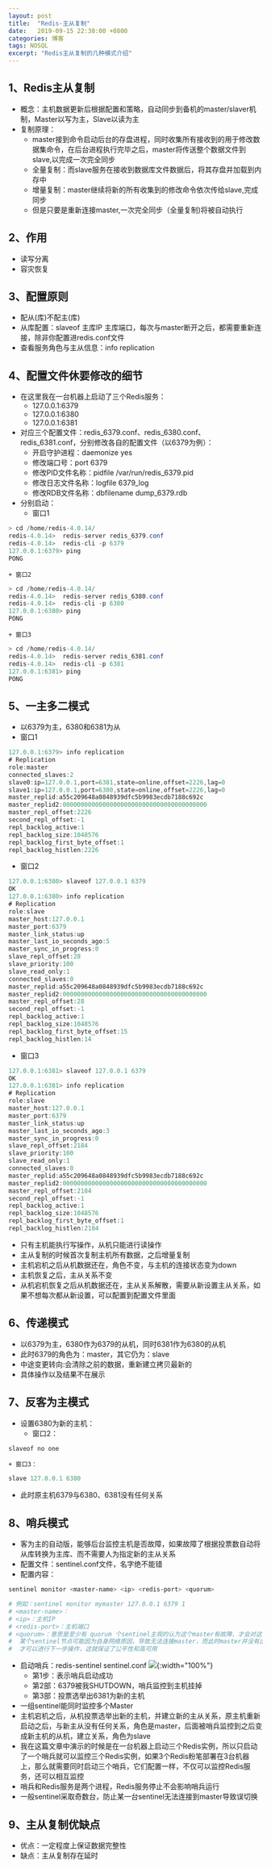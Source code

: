 ```yaml
---
layout: post
title:  "Redis-主从复制"
date:   2019-09-15 22:30:00 +0800
categories: 博客
tags: NOSQL
excerpt: "Redis主从复制的几种模式介绍"
---
```


## 1、Redis主从复制
+ 概念：主机数据更新后根据配置和策略，自动同步到备机的master/slaver机制，Master以写为主，Slave以读为主
+ 复制原理：
	+ master接到命令启动后台的存盘进程，同时收集所有接收到的用于修改数据集命令，在后台进程执行完毕之后，master将传送整个数据文件到slave,以完成一次完全同步
	+ 全量复制：而slave服务在接收到数据库文件数据后，将其存盘并加载到内存中
	+ 增量复制：master继续将新的所有收集到的修改命令依次传给slave,完成同步
	+ 但是只要是重新连接master,一次完全同步（全量复制)将被自动执行

## 2、作用
+ 读写分离
+ 容灾恢复

## 3、配置原则
+ 配从(库)不配主(库)
+ 从库配置：slaveof 主库IP 主库端口，每次与master断开之后，都需要重新连接，除非你配置进redis.conf文件
+ 查看服务角色与主从信息：info replication

## 4、配置文件休要修改的细节
+ 在这里我在一台机器上启动了三个Redis服务：
	+ 127.0.0.1:6379
	+ 127.0.0.1:6380
	+ 127.0.0.1:6381
+ 对应三个配置文件：redis_6379.conf、redis_6380.conf、redis_6381.conf，分别修改各自的配置文件（以6379为例）：
	+ 开启守护进程：daemonize yes	
	+ 修改端口号：port 6379
	+ 修改PID文件名称：pidfile /var/run/redis_6379.pid
	+ 修改日志文件名称：logfile 6379_log
	+ 修改RDB文件名称：dbfilename dump_6379.rdb 
+ 分别启动： 
	+ 窗口1
```java
> cd /home/redis-4.0.14/
redis-4.0.14>  redis-server redis_6379.conf
redis-4.0.14>  redis-cli -p 6379
127.0.0.1:6379> ping
PONG
```

	+ 窗口2
```java	
> cd /home/redis-4.0.14/
redis-4.0.14>  redis-server redis_6380.conf
redis-4.0.14>  redis-cli -p 6380
127.0.0.1:6380> ping
PONG
```

	+ 窗口3
```java	
> cd /home/redis-4.0.14/
redis-4.0.14>  redis-server redis_6381.conf
redis-4.0.14>  redis-cli -p 6381
127.0.0.1:6381> ping
PONG
```

## 5、一主多二模式
+ 以6379为主，6380和6381为从
+ 窗口1
```java
127.0.0.1:6379> info replication
# Replication
role:master
connected_slaves:2
slave0:ip=127.0.0.1,port=6381,state=online,offset=2226,lag=0
slave1:ip=127.0.0.1,port=6380,state=online,offset=2226,lag=0
master_replid:a55c209648a0848939dfc5b9983ecdb7188c692c
master_replid2:0000000000000000000000000000000000000000
master_repl_offset:2226
second_repl_offset:-1
repl_backlog_active:1
repl_backlog_size:1048576
repl_backlog_first_byte_offset:1
repl_backlog_histlen:2226
```

+ 窗口2
```java	
127.0.0.1:6380> slaveof 127.0.0.1 6379
OK
127.0.0.1:6380> info replication
# Replication
role:slave
master_host:127.0.0.1
master_port:6379
master_link_status:up
master_last_io_seconds_ago:5
master_sync_in_progress:0
slave_repl_offset:28
slave_priority:100
slave_read_only:1
connected_slaves:0
master_replid:a55c209648a0848939dfc5b9983ecdb7188c692c
master_replid2:0000000000000000000000000000000000000000
master_repl_offset:28
second_repl_offset:-1
repl_backlog_active:1
repl_backlog_size:1048576
repl_backlog_first_byte_offset:15
repl_backlog_histlen:14
```

+ 窗口3
```java	
127.0.0.1:6381> slaveof 127.0.0.1 6379
OK
127.0.0.1:6381> info replication
# Replication
role:slave
master_host:127.0.0.1
master_port:6379
master_link_status:up
master_last_io_seconds_ago:3
master_sync_in_progress:0
slave_repl_offset:2184
slave_priority:100
slave_read_only:1
connected_slaves:0
master_replid:a55c209648a0848939dfc5b9983ecdb7188c692c
master_replid2:0000000000000000000000000000000000000000
master_repl_offset:2184
second_repl_offset:-1
repl_backlog_active:1
repl_backlog_size:1048576
repl_backlog_first_byte_offset:1
repl_backlog_histlen:2184
```
+ 只有主机能执行写操作，从机只能进行读操作
+ 主从复制的时候首次复制主机所有数据，之后增量复制
+ 主机宕机之后从机数据还在，角色不变，与主机的连接状态变为down
+ 主机恢复之后，主从关系不变
+ 从机宕机恢复之后从机数据还在，主从关系解散，需要从新设置主从关系，如果不想每次都从新设置，可以配置到配置文件里面

## 6、传递模式
+ 以6379为主，6380作为6379的从机，同时6381作为6380的从机
+ 此时6379的角色为：master，其它仍为：slave
+ 中途变更转向:会清除之前的数据，重新建立拷贝最新的
+ 具体操作以及结果不在展示

## 7、反客为主模式
+ 设置6380为新的主机：
	+ 窗口2：
```java
slaveof no one
```
	+ 窗口3：
```java
slave 127.0.0.1 6380
```	
+ 此时原主机6379与6380、6381没有任何关系

## 8、哨兵模式
+ 客为主的自动版，能够后台监控主机是否故障，如果故障了根据投票数自动将从库转换为主库、而不需要人为指定新的主从关系
+ 配置文件：sentinel.conf文件，名字绝不能错
+ 配置内容：

```sh
sentinel monitor <master-name> <ip> <redis-port> <quorum>

# 例如：sentinel monitor mymaster 127.0.0.1 6379 1
# <master-name>：
# <ip>：主机IP
# <redis-port>：主机端口
# <quorum>：意思是至少有 quorum 个sentinel主观的认为这个master有故障，才会对这个master进行下线以及故障转移。因为有的时候，
#  某个sentinel节点可能因为自身网络原因，导致无法连接master，而此时master并没有出现故障，所以这就需要多个sentinel都一致认为该master有问题，
#  才可以进行下一步操作，这就保证了公平性和高可用
```

+ 启动哨兵：redis-sentinel sentinel.conf
![]({{site.url}}/assets/20190915_06/0.png){:width="100%"}
	+ 第1步：表示哨兵启动成功
	+ 第2部：6379被我SHUTDOWN，哨兵监控到主机挂掉
	+ 第3部：投票选举出6381为新的主机
+ 一组sentinel能同时监控多个Master
+ 主机宕机之后，从机投票选举出新的主机，并建立新的主从关系，原主机重新启动之后，与新主从没有任何关系，角色是master，后面被哨兵监控到之后变成新主机的从机，建立关系，角色为slave
+ 我在这篇文章中演示的时候是在一台机器上启动三个Redis实例，所以只启动了一个哨兵就可以监控三个Redis实例，如果3个Redis粉笔部署在3台机器上，那么就需要同时启动三个哨兵，它们配置一样，不仅可以监控Redis服务，还可以相互监控
+ 哨兵和Redis服务是两个进程，Redis服务停止不会影响哨兵运行
+ 一般sentinel采取奇数台，防止某一台sentinel无法连接到master导致误切换

## 9、主从复制优缺点
+ 优点：一定程度上保证数据完整性
+ 缺点：主从复制存在延时
